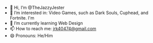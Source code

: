 - 👋 Hi, I’m @TheJazzyJester
- 👀 I’m interested in: Video Games, such as Dark Souls, Cuphead, and Fortnite. I'm
- 🌱 I’m currently learning Web Design
- 📫 How to reach me: jrk40474@gmail.com
- 😄 Pronouns: He/Him

<!---
TheJazzyJester/TheJazzyJester is a ✨ special ✨ repository because its `README.md` (this file) appears on your GitHub profile.
You can click the Preview link to take a look at your changes.
--->
